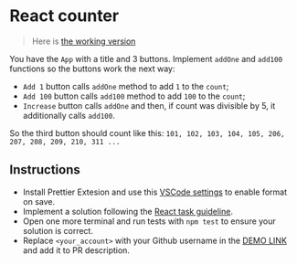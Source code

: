 # React counter

> Here is [the working version](https://mate-academy.github.io/react_counter/)

You have the `App` with a title and 3 buttons. Implement `addOne` and `add100` functions so the buttons work the next way:

- `Add 1` button calls `addOne` method to add `1` to the `count`;
- `Add 100` button calls `add100` method to add `100` to the `count`;
- `Increase` button calls `addOne` and then, if count was divisible by 5, it additionally calls `add100`.

So the third button should count like this:
`101, 102, 103, 104, 105, 206, 207, 208, 209, 210, 311 ...`

## Instructions
- Install Prettier Extesion and use this [VSCode settings](https://mate-academy.github.io/fe-program/tools/vscode/settings.json) to enable format on save.
- Implement a solution following the [React task guideline](https://github.com/mate-academy/react_task-guideline#react-tasks-guideline).
- Open one more terminal and run tests with `npm test` to ensure your solution is correct.
- Replace `<your_account>` with your Github username in the [DEMO LINK](https://Artemida1609.github.io/react_counter-js/) and add it to PR description.

